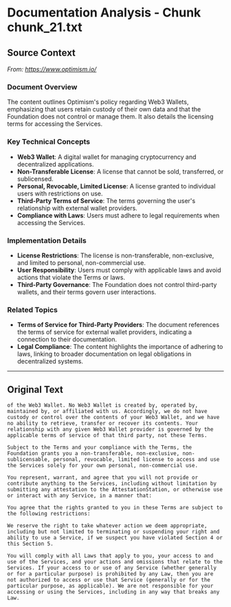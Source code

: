 # Documentation Analysis - Chunk chunk_21.txt

## Source Context
*From: https://www.optimism.io/*

### Document Overview  
The content outlines Optimism's policy regarding Web3 Wallets, emphasizing that users retain custody of their own data and that the Foundation does not control or manage them. It also details the licensing terms for accessing the Services.  

### Key Technical Concepts  
- **Web3 Wallet**: A digital wallet for managing cryptocurrency and decentralized applications.  
- **Non-Transferable License**: A license that cannot be sold, transferred, or sublicensed.  
- **Personal, Revocable, Limited License**: A license granted to individual users with restrictions on use.  
- **Third-Party Terms of Service**: The terms governing the user's relationship with external wallet providers.  
- **Compliance with Laws**: Users must adhere to legal requirements when accessing the Services.  

### Implementation Details  
- **License Restrictions**: The license is non-transferable, non-exclusive, and limited to personal, non-commercial use.  
- **User Responsibility**: Users must comply with applicable laws and avoid actions that violate the Terms or laws.  
- **Third-Party Governance**: The Foundation does not control third-party wallets, and their terms govern user interactions.  

### Related Topics  
- **Terms of Service for Third-Party Providers**: The document references the terms of service for external wallet providers, indicating a connection to their documentation.  
- **Legal Compliance**: The content highlights the importance of adhering to laws, linking to broader documentation on legal obligations in decentralized systems.

---

## Original Text
```
of the Web3 Wallet. No Web3 Wallet is created by, operated by, maintained by, or affiliated with us. Accordingly, we do not have custody or control over the contents of your Web3 Wallet, and we have no ability to retrieve, transfer or recover its contents. Your relationship with any given Web3 Wallet provider is governed by the applicable terms of service of that third party, not these Terms.

Subject to the Terms and your compliance with the Terms, the Foundation grants you a non-transferable, non-exclusive, non-sublicensable, personal, revocable, limited license to access and use the Services solely for your own personal, non-commercial use.

You represent, warrant, and agree that you will not provide or contribute anything to the Services, including without limitation by submitting any attestation to the AttestationStation, or otherwise use or interact with any Service, in a manner that:

You agree that the rights granted to you in these Terms are subject to the following restrictions:

We reserve the right to take whatever action we deem appropriate, including but not limited to terminating or suspending your right and ability to use a Service, if we suspect you have violated Section 4 or this Section 5.

You will comply with all Laws that apply to you, your access to and use of the Services, and your actions and omissions that relate to the Services. If your access to or use of any Service (whether generally or for a particular purpose) is prohibited by any Law, then you are not authorized to access or use that Service (generally or for the particular purpose, as applicable). We are not responsible for your accessing or using the Services, including in any way that breaks any Law.

```